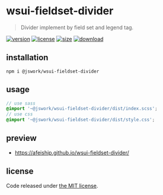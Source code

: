 # wsui-fieldset-divider
> Divider implement by field set and legend tag.

[![version][version-image]][version-url]
[![license][license-image]][license-url]
[![size][size-image]][size-url]
[![download][download-image]][download-url]

## installation
```shell
npm i @jswork/wsui-fieldset-divider
```

## usage
```scss
// use sass
@import '~@jswork/wsui-fieldset-divider/dist/index.scss';
// use css
@import '~@jswork/wsui-fieldset-divider/dist/style.css';
```

## preview
- https://afeiship.github.io/wsui-fieldset-divider/

## license
Code released under [the MIT license](https://github.com/afeiship/wsui-fieldset-divider/blob/master/LICENSE.txt).

[version-image]: https://img.shields.io/npm/v/@jswork/wsui-fieldset-divider
[version-url]: https://npmjs.org/package/@jswork/wsui-fieldset-divider

[license-image]: https://img.shields.io/npm/l/@jswork/wsui-fieldset-divider
[license-url]: https://github.com/afeiship/wsui-fieldset-divider/blob/master/LICENSE.txt

[size-image]: https://img.shields.io/bundlephobia/minzip/@jswork/wsui-fieldset-divider
[size-url]: https://github.com/afeiship/wsui-fieldset-divider/blob/master/dist/wsui-fieldset-divider.min.js

[download-image]: https://img.shields.io/npm/dm/@jswork/wsui-fieldset-divider
[download-url]: https://www.npmjs.com/package/@jswork/wsui-fieldset-divider

